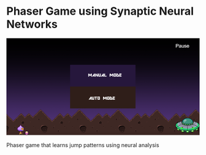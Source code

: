 # Phaser Game using Synaptic Neural Networks
![Image](/banner.png)

Phaser game that learns jump patterns using neural analysis
